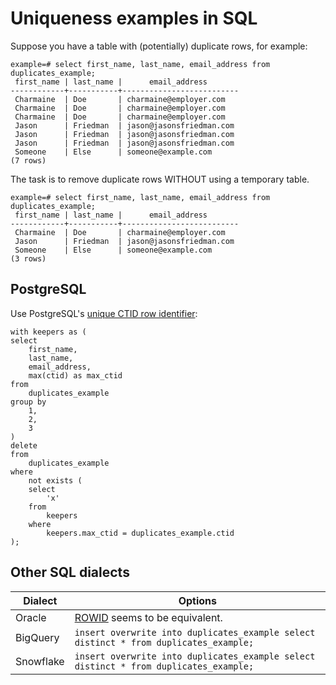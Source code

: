# Uniqueness examples in SQL
Suppose you have a table with (potentially) duplicate rows, for example:

    example=# select first_name, last_name, email_address from duplicates_example;
     first_name | last_name |      email_address       
    ------------+-----------+--------------------------
     Charmaine  | Doe       | charmaine@employer.com
     Charmaine  | Doe       | charmaine@employer.com
     Charmaine  | Doe       | charmaine@employer.com
     Jason      | Friedman  | jason@jasonsfriedman.com
     Jason      | Friedman  | jason@jasonsfriedman.com
     Jason      | Friedman  | jason@jasonsfriedman.com
     Someone    | Else      | someone@example.com
    (7 rows)

The task is to remove duplicate rows WITHOUT using a temporary table.

    example=# select first_name, last_name, email_address from duplicates_example;
     first_name | last_name |      email_address       
    ------------+-----------+--------------------------
     Charmaine  | Doe       | charmaine@employer.com
     Jason      | Friedman  | jason@jasonsfriedman.com
     Someone    | Else      | someone@example.com
    (3 rows)

## PostgreSQL
Use PostgreSQL's [unique CTID row identifier](https://www.postgresql.org/docs/current/ddl-system-columns.html#DDL-SYSTEM-COLUMNS-CTID):

    with keepers as (
    select
        first_name,
        last_name,
        email_address,
        max(ctid) as max_ctid
    from
        duplicates_example
    group by
        1,
        2,
        3
    )
    delete
    from
        duplicates_example
    where
        not exists (
        select
            'x'
        from
            keepers
        where
            keepers.max_ctid = duplicates_example.ctid
    );

## Other SQL dialects
| Dialect   | Options                                                                                                                       |
|-----------|-------------------------------------------------------------------------------------------------------------------------------|
| Oracle    | [ROWID]( https://docs.oracle.com/en/database/oracle/oracle-database/19/sqlrf/ROWID-Pseudocolumn.html) seems to be equivalent. |
| BigQuery  | `insert overwrite into duplicates_example select distinct * from duplicates_example;`                                         |
| Snowflake | `insert overwrite into duplicates_example select distinct * from duplicates_example;`                                         |
